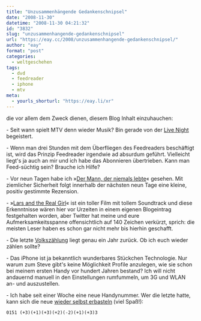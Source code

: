```yaml
---
title: "Unzusammenhängende Gedankenschnipsel"
date: "2008-11-30"
datetime: "2008-11-30 04:21:32"
id: "3832"
slug: "unzusammenhangende-gedankenschnipsel"
url: "https://eay.cc/2008/unzusammenhangende-gedankenschnipsel/"
author: "eay"
format: "post"
categories:
  - weltgeschehen
tags:
  - dvd
  - feedreader
  - iphone
  - mtv
meta:
  - yourls_shorturl: "https://eay.li/xr"
---
```


die vor allem dem Zweck dienen, diesem Blog Inhalt einzuhauchen:

\- Seit wann spielt MTV denn wieder Musik? Bin gerade von der [Live Night](http://www.mtv.de/news/MTV-LIVE-NIGHT-Acht-Stunden-Gitarrenrandale/19810076) begeistert.

\- Wenn man drei Stunden mit dem Überfliegen des Feedreaders beschäftigt ist, wird das Prinzip Feedreader irgendwie ad absurdum geführt. Vielleicht liegt's ja auch an mir und ich habe das Abonnieren übertrieben. Kann man Feed-süchtig sein? Brauche ich Hilfe?

\- Vor neun Tagen habe ich »[Der Mann, der niemals lebte](http://www.imdb.com/title/tt0758774/)« gesehen. Mit ziemlicher Sicherheit folgt innerhalb der nächsten neun Tage eine kleine, positiv gestimmte Rezension.

\- »[Lars and the Real Girl](http://www.amazon.de/exec/obidos/ASIN/B001FE3AE8/eayznet-21)« ist ein toller Film mit tollem Soundtrack und diese Erkenntnisse wären hier vor Urzeiten in einem eigenen Blogeintrag festgehalten worden, aber Twitter hat meine und eure Aufmerksamkeitsspanne offensichtlich auf 140 Zeichen verkürzt, sprich: die meisten Leser haben es schon gar nicht mehr bis hierhin geschafft.

\- Die letzte [Volkszählung](//eay.cc/2007/volkszahlung/) liegt genau ein Jahr zurück. Ob ich euch wieder zählen sollte?

\- Das iPhone ist ja bekanntlich wunderbares Stückchen Technologie. Nur warum zum Steve gibt's keine Möglichkeit Profile anzulegen, wie sie schon bei meinem ersten Handy vor hundert Jahren bestand? Ich will nicht andauernd manuell in den Einstellungen rumfummeln, um 3G und WLAN an- und auszustellen.

\- Ich habe seit einer Woche eine neue Handynummer. Wer die letzte hatte, kann sich die neue [wieder selbst erbasteln](//eay.cc/2008/neue-handynummer/) (viel Spaß!):

`0151 (+3)(+1)(+3)(+2)(-2)(+1)(+3)3`
